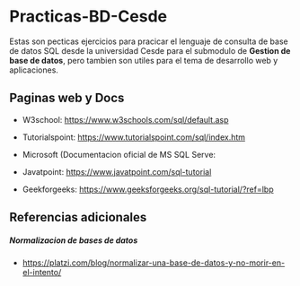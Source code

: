 # Practicas-BD-Cesde

Estas son pecticas ejercicios para pracicar el lenguaje de consulta de base de datos SQL desde la universidad Cesde para el submodulo de **Gestion de base de datos**, pero tambien son utiles para el tema de desarrollo web y aplicaciones.

## Paginas web y Docs

- W3school: https://www.w3schools.com/sql/default.asp

- Tutorialspoint: https://www.tutorialspoint.com/sql/index.htm

- Microsoft (Documentacion oficial de MS SQL Serve: 

- Javatpoint: https://www.javatpoint.com/sql-tutorial

- Geekforgeeks: https://www.geeksforgeeks.org/sql-tutorial/?ref=lbp

## Referencias adicionales

##### Normalizacion de bases de datos
- https://platzi.com/blog/normalizar-una-base-de-datos-y-no-morir-en-el-intento/
